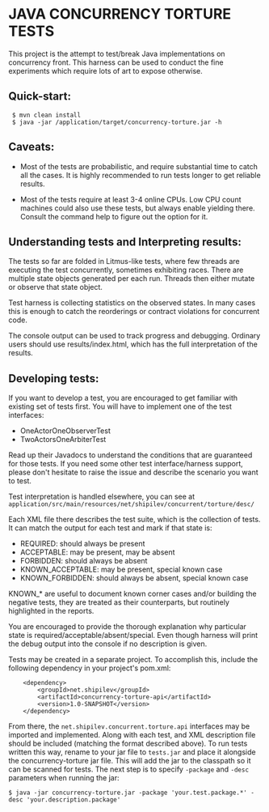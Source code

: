 # JAVA CONCURRENCY TORTURE TESTS

This project is the attempt to test/break Java implementations 
on concurrency front. This harness can be used to conduct the fine
experiments which require lots of art to expose otherwise.

## Quick-start:

```
 $ mvn clean install
 $ java -jar /application/target/concurrency-torture.jar -h

```

## Caveats:

* Most of the tests are probabilistic, and require substantial time
  to catch all the cases. It is highly recommended to run tests longer
  to get reliable results.

* Most of the tests require at least 3-4 online CPUs. Low CPU count
  machines could also use these tests, but always enable yielding
  there. Consult the command help to figure out the option for it.


## Understanding tests and Interpreting results:

The tests so far are folded in Litmus-like tests, where few threads
are  executing the test concurrently, sometimes exhibiting races.
There  are multiple state objects generated per each run. Threads then
either mutate or observe that state object.

Test harness is collecting statistics on the observed states. In many
cases this is enough to catch the reorderings or contract violations
for concurrent code.

The console output can be used to track progress and debugging.
Ordinary users should use results/index.html, which has the full
interpretation of the results.

## Developing tests:

If you want to develop a test, you are encouraged to get familiar with
existing set of tests first. You will have to implement one of the
test interfaces:
- OneActorOneObserverTest
- TwoActorsOneArbiterTest


Read up their Javadocs to understand the conditions that are guaranteed
for those tests. If you need some other test interface/harness support,
please don't hesitate to raise the issue and describe the scenario you
want to test.

Test interpretation is handled elsewhere, you can see at 
`application/src/main/resources/net/shipilev/concurrent/torture/desc/`

Each XML file there describes the test suite, which is the collection of
tests. It can match the output for each test and mark if that state is:
- REQUIRED:         should always be present
- ACCEPTABLE:       may be present, may be absent
- FORBIDDEN:        should always be absent
- KNOWN_ACCEPTABLE: may be present, special known case
- KNOWN_FORBIDDEN:  should always be absent, special known case


KNOWN_* are useful to document known corner cases and/or building the
negative tests, they are treated as their counterparts, but routinely
highlighted in the reports.

You are encouraged to provide the thorough explanation why particular
state is required/acceptable/absent/special. Even though harness will
print the debug output into the console if no description is given.

Tests may be created in a separate project. To accomplish this, include
the following dependency in your project's pom.xml:
```
	<dependency>
		<groupId>net.shipilev</groupId>
		<artifactId>concurrency-torture-api</artifactId>
		<version>1.0-SNAPSHOT</version>
	</dependency>
```
From there, the `net.shipilev.concurrent.torture.api` interfaces may be
imported and implemented. Along with each test, and XML description file
should be included (matching the format described above). To run tests 
written this way, rename to your jar file to `tests.jar` and place it 
alongside the concurrency-torture jar file. This will add the jar to the 
classpath so it can be scanned for tests. The next step is to specify 
`-package` and `-desc` parameters when running the jar:
```
$ java -jar concurrency-torture.jar -package 'your.test.package.*' -desc 'your.description.package'
```
